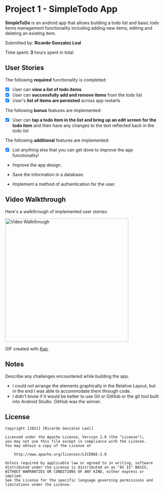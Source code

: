 # Project 1 - SimpleTodo App

**SimpleToDo** is an android app that allows building a todo list and basic todo items management functionality including adding new items, editing and deleting an existing item.

Submitted by: **Ricardo Gonzalez Leal**

Time spent: **3** hours spent in total

## User Stories

The following **required** functionality is completed:

* [X] User can **view a list of todo items**
* [X] User can **successfully add and remove items** from the todo list
* [X] User's **list of items are persisted** across app restarts

The following **bonus** features are implemented:

* [X] User can **tap a todo item in the list and bring up an edit screen for the todo item** and then have any changes to the text reflected back in the todo list

The following **additional** features are implemented:

* [X] List anything else that you can get done to improve the app functionality!

* Improve the app design. 

* Save the information in a database.

* Implement a method of authentication for the user. 


## Video Walkthrough

Here's a walkthrough of implemented user stories:

<img src='screenshots/appdemo.gif' title='Video Walkthrough' width='400' alt='Video Walkthrough' />

GIF created with [Kap](https://getkap.co/).

## Notes

Describe any challenges encountered while building the app.

* I could not arrange the elements graphically in the Relative Layout, but in the end I was able to accommodate them through code.
* I didn't know if it would be better to use Git or GitHub or the git tool built into Android Studio. GitHub was the winner.


## License

    Copyright [2021] [Ricardo Gonzalez Leal]

    Licensed under the Apache License, Version 2.0 (the "License");
    you may not use this file except in compliance with the License.
    You may obtain a copy of the License at

        http://www.apache.org/licenses/LICENSE-2.0

    Unless required by applicable law or agreed to in writing, software
    distributed under the License is distributed on an "AS IS" BASIS,
    WITHOUT WARRANTIES OR CONDITIONS OF ANY KIND, either express or implied.
    See the License for the specific language governing permissions and
    limitations under the License.

